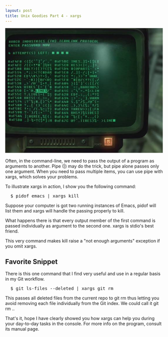 ```yaml
---
layout: post
title: Unix Goodies Part 4 - xargs
---
```


![Terminal](/public/images/computer_terminal.jpg "Terminal")

<span class="drops">O</span>ften, in the command-line, we need to pass the output of a program as arguments to another. Pipe (<span class="small_code">|</span>) may do the trick, but pipe alone passes only one argument. When you need to pass multiple items, you can use pipe with <span class="small_code">xargs</span>, which solves your problems.

To illustrate <span class="small_code">xargs</span> in action, I show you the following command:

<pre class="terminal">
  $ pidof emacs | xargs kill
</pre>

Suppose your computer is got two running instances of Emacs, <span class="small_code">pidof</span> will list them and <span class="small_code">xargs</span> will handle the passing properly to <span class="small_code">kill</span>.

What happens there is that every output member of the first command is passed individually as argument to the second one. <span class="small_code">xargs</span> is <span class="small_code">stdio</span>'s best friend.

This very command makes <span class="small_code">kill</span> raise a "not enough arguments" exception if you omit <span class="small_code">xargs</span>.

Favorite Snippet
----------------

There is this one command that I find very useful and use in a regular basis in my <span class="small_code">Git</span> workflow.

<pre class="terminal">
  $ git ls-files --deleted | xargs git rm
</pre>

This passes all deleted files from the current repo to <span class="small_code">git rm</span> thus letting you avoid removing each file individually from the Git index. We could call it <span class="small_code">git rm .</span>.

That's it, hope I have clearly showed you how <span class="small_code">xargs</span> can help you during your day-to-day tasks in the console. For more info on the program, consult its manual page.

